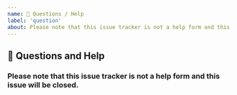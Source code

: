 ```yaml
---
name: 💬 Questions / Help
label: 'question'
about: Please note that this issue tracker is not a help form and this issue will be closed
---
```


## 💬 Questions and Help

### Please note that this issue tracker is not a help form and this issue will be closed.
